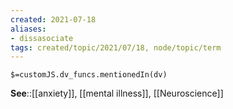 ```yaml
---
created: 2021-07-18
aliases:
- dissasociate
tags: created/topic/2021/07/18, node/topic/term
---
```

`$=customJS.dv_funcs.mentionedIn(dv)`

**See**::[[anxiety]], [[mental illness]], [[Neuroscience]]